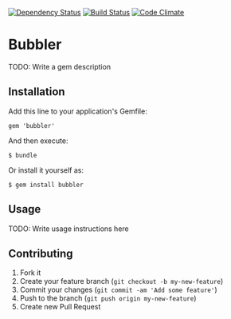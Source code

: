 [![Dependency Status](https://gemnasium.com/keveri/bubbler.png)](https://gemnasium.com/keveri/bubbler)
[![Build Status](https://secure.travis-ci.org/keveri/bubbler.png?branch=master)](http://travis-ci.org/keveri/bubbler)
[![Code Climate](https://codeclimate.com/github/keveri/bubbler.png)](https://codeclimate.com/github/keveri/bubbler)

# Bubbler

TODO: Write a gem description

## Installation

Add this line to your application's Gemfile:

    gem 'bubbler'

And then execute:

    $ bundle

Or install it yourself as:

    $ gem install bubbler

## Usage

TODO: Write usage instructions here

## Contributing

1. Fork it
2. Create your feature branch (`git checkout -b my-new-feature`)
3. Commit your changes (`git commit -am 'Add some feature'`)
4. Push to the branch (`git push origin my-new-feature`)
5. Create new Pull Request

